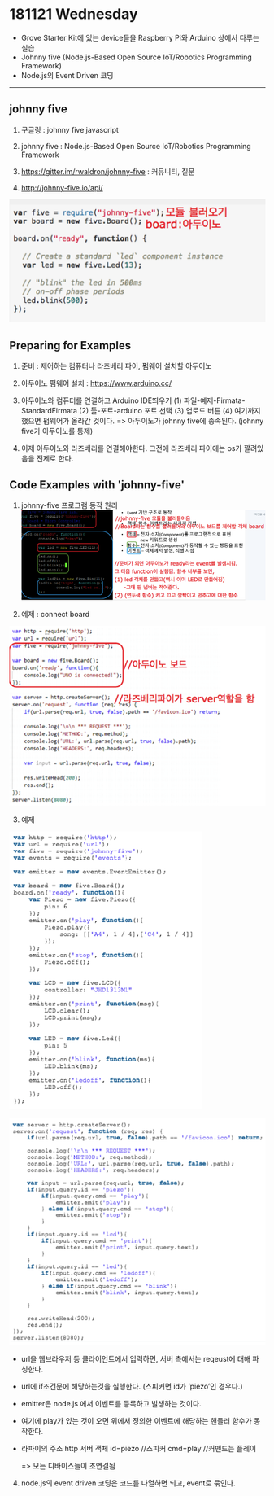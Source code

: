 181121 Wednesday 
===================

- Grove Starter Kit에 있는 device들을 Raspberry Pi와 Arduino 상에서 다루는 실습
- Johnny five (Node.js-Based  Open  Source  IoT/Robotics  Programming  Framework)
- Node.js의 Event Driven 코딩 

----------



 


johnny five
-------------------

1. 구글링 : johnny five javascript 

2. johnny five : Node.js-Based  Open  Source  IoT/Robotics  Programming  Framework

3. https://gitter.im/rwaldron/johnny-five : 커뮤니티, 질문

4. http://johnny-five.io/api/

![image8](image8.png)


Preparing for Examples
-------------------

1. 준비 : 제어하는 컴퓨터나 라즈베리 파이, 펌웨어 설치할 아두이노

2. 아두이노 펌웨어 설치 : https://www.arduino.cc/

3. 아두이노와 컴퓨터를 연결하고 Arduino IDE띄우기
  (1) 파일-예제-Firmata-StandardFirmata
  (2) 툴-포트-arduino 포트 선택
  (3) 업로드 버튼
  (4) 여기까지 했으면 펌웨어가 올라간 것이다. => 아두이노가 johnny five에 종속된다. (johnny five가 아두이노를 통제)

4. 이제 아두이노와 라즈베리를 연결해야한다. 그전에 라즈베리 파이에는 os가 깔려있음을 전제로 한다. 

Code Examples with 'johnny-five'
-------------------

1. johnny-five 프로그램 동작 원리 
![image9](image9.png)

2. 예제 : connect board

![image10](imag10.png)

3. 예제

![image11](image11.png)

![image12](imag12.png)

- url을 웹브라우저 등 클라이언트에서 입력하면, 서버 측에서는 reqeust에 대해 파싱한다. 
- url에 if조건문에 해당하는것을 실행한다. (스피커면 id가 ‘piezo’인 경우다.)
- emitter은 node.js 에서 이벤트를 등록하고 발생하는 것이다. 
- 여기에 play가 있는 것이 오면 위에서 정의한 이벤트에 해당하는 핸들러 함수가 동작한다. 
- 라파이의 주소
      http 서버 객체
      id=piezo //스피커
      cmd=play //커맨드는 플레이

	=> 모든 디바이스들이 초연결됨

4. node.js의 event driven 코딩은 코드를 나열하면 되고, event로 묶인다. 
 
